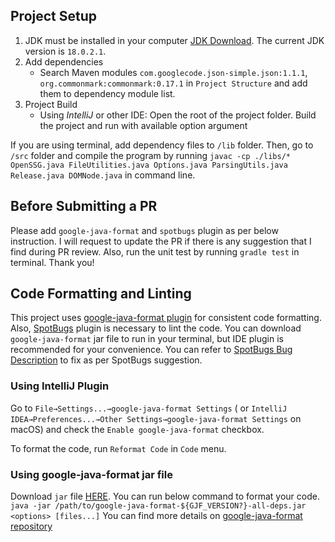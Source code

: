 ## Project Setup

1. JDK must be installed in your computer [JDK Download](https://www.oracle.com/java/technologies/downloads/). The
   current JDK version is `18.0.2.1`. <br />
2. Add dependencies
    - Search Maven modules `com.googlecode.json-simple.json:1.1.1`, `org.commonmark:commonmark:0.17.1`
      in `Project Structure` and add them to dependency module list.
3. Project Build
    - Using *IntelliJ* or other IDE: Open the root of the project folder. Build the project and run with available
      option argument

If you are using terminal, add dependency files to `/lib` folder. Then, go to `/src` folder and compile the program by
running `javac -cp ./libs/* OpenSSG.java FileUtilities.java Options.java ParsingUtils.java Release.java DOMNode.java` in
command line.

## Before Submitting a PR

Please add `google-java-format` and `spotbugs` plugin as per below instruction. I will request to update the PR if there
is any suggestion that I find during PR review. Also, run the unit test by running `gradle test` in terminal. Thank you!

## Code Formatting and Linting

This project uses [google-java-format plugin](https://github.com/google/google-java-format) for consistent code
formatting. Also, [SpotBugs](https://spotbugs.github.io/) plugin is necessary to lint the code. You can
download `google-java-format` jar file to run in your terminal, but IDE plugin is recommended for your convenience. You
can refer to [SpotBugs Bug Description](https://spotbugs.readthedocs.io/en/stable/bugDescriptions.html) to fix as per
SpotBugs suggestion.

### Using IntelliJ Plugin

Go to `File→Settings...→google-java-format Settings` (
or `IntelliJ IDEA→Preferences...→Other Settings→google-java-format Settings` on macOS) and check
the `Enable google-java-format` checkbox.

To format the code, run `Reformat Code` in `Code` menu.

### Using google-java-format jar file

Download `jar` file [HERE](https://github.com/google/google-java-format/releases). You can run below command to format
your code.
`java -jar /path/to/google-java-format-${GJF_VERSION?}-all-deps.jar <options> [files...]`
You can find more details on [google-java-format repository](https://github.com/google/google-java-format)

  
